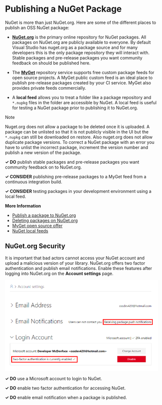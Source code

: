 # Publishing a NuGet Package

NuGet is more than just NuGet.org. Here are some of the different places to publish an OSS NuGet package:

* **[NuGet.org](https://www.nuget.org/)** is the primary online repository for NuGet packages. All packages on NuGet.org are publicly available to everyone. By default Visual Studio has nuget.org as a package source and for many developers this is the only package repository they will interact with. Stable packages and pre-release packages you want community feedback on should be published here.

* The **[MyGet](https://myget.org/)** repository service supports free custom package feeds for open source projects. A MyGet public custom feed is an ideal place to publish pre-release packages created by your CI service. MyGet also provides private feeds commercially.

* A **local feed** allows you to treat a folder like a package repository and `*.nupkg` files in the folder are accessible by NuGet. A local feed is useful for testing a NuGet package prior to publishing it to NuGet.org.

> [!NOTE]
> Nuget.org does not allow a package to be deleted once it is uploaded. A package can be unlisted so that it is not publicly visible in the UI but the `*.nupkg` can still be downloaded on restore. Also nuget.org does not allow duplicate package versions. To correct a NuGet package with an error you have to unlist the incorrect package, increment the version number and publish a new version of the package.

**✓ DO** publish stable packages and pre-release packages you want community feedback on to NuGet.org.

**✓ CONSIDER** publishing pre-release packages to a MyGet feed from a continuous integration build.

**✓ CONSIDER** testing packages in your development environment using a local feed.

**More Information**

* [Publish a package to NuGet.org](https://docs.microsoft.com/en-us/nuget/create-packages/publish-a-package)
* [Deleting packages on NuGet.org](https://docs.microsoft.com/en-us/nuget/policies/deleting-packages)
* [MyGet open source offer](https://www.myget.org/opensource)
* [NuGet local feeds](https://docs.microsoft.com/en-us/nuget/hosting-packages/local-feeds)

## NuGet.org Security

It is important that bad actors cannot access your NuGet account and upload a malicious version of your library. NuGet.org offers two factor authentication and publish email notifications. Enable these features after logging into NuGet.org on the **Account settings** page.

![alt text](../images/nuget-2fa.png "NuGet Account Security")

**✓ DO** use a Microsoft account to login to NuGet.

**✓ DO** enable two factor authentication for accessing NuGet.

**✓ DO** enable email notification when a package is published.